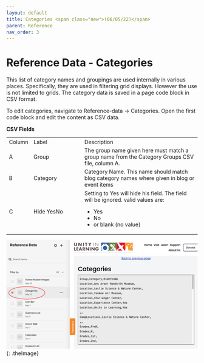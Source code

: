 ```yaml
---
layout: default
title: Categories <span class="new">(06/05/22)</span>
parent: Reference
nav_order: 3
---
```


# Reference Data - Categories

This list of category names and groupings are used internally in various places.  Specifically, they are used in filtering grid displays.   However the use is not
limited to grids.  The category data is saved in a page code block in CSV format.

To edit categories, navigate to Reference-data -> Categories.  Open the first code
block and edit the content as CSV data.

**CSV Fields**

<table class="ws-table-all notranslate">
  <tbody>
    <tr class="tableTop">
    <td style="width:20px">Column</td>
    <td style="width:120px">Label</td>
    <td>Description</td>
    </tr>
    <tr>
    <td>A</td>
    <td>Group</td>
    <td>The group name given here must match a group name from the Category Groups CSV
      file, column A.
     </td>
  </tr>
  <tr>
    <td>B</td>
    <td>Category</td>
    <td>Category Name.  This name should match blog category names where given
    in blog or event items</td>
  </tr>
  <tr>
    <td>C</td>
    <td>Hide YesNo</td>
    <td>Setting to Yes will hide his field.  The field will be ignored.
    valid values are:
      <ul><li>Yes</li>
        <li>No</li>
        <li>or blank (no value)</li>
      </ul>
    </td></td>
  </tr>
  </tbody>
</table>

![Alt Categories](../../assets/images/referencecategories.jpg "Categories"){: .theImage}
